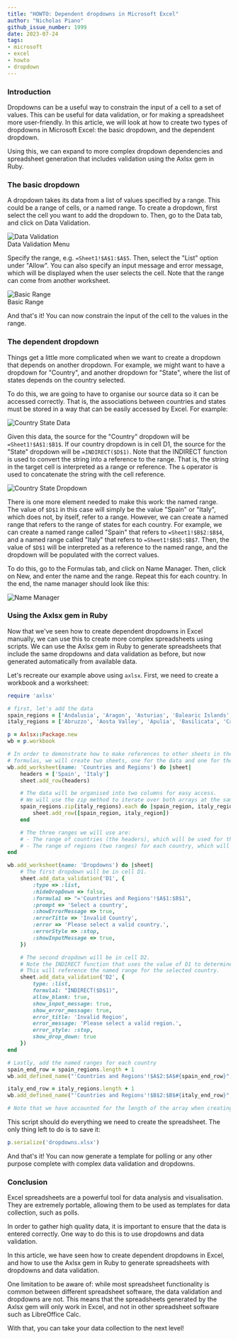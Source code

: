 ```yaml
---
title: "HOWTO: Dependent dropdowns in Microsoft Excel"
author: "Nicholas Piano"
github_issue_number: 1999
date: 2023-07-24
tags:
- microsoft
- excel
- howto
- dropdown
---
```


### Introduction

Dropdowns can be a useful way to constrain the input of a cell to a set of values. This can be useful for data validation, or for making a spreadsheet more user-friendly. In this article, we will look at how to create two types of dropdowns in Microsoft Excel: the basic dropdown, and the dependent dropdown.

Using this, we can expand to more complex dropdown dependencies and spreadsheet generation that includes validation using the Axlsx gem in Ruby.

### The basic dropdown

A dropdown takes its data from a list of values specified by a range. This could be a range of cells, or a named range. To create a dropdown, first select the cell you want to add the dropdown to. Then, go to the Data tab, and click on Data Validation.

![Data Validation](/blog/2023/07/howto-dependent-dropdowns-in-microsoft-excel/00_data_validation.png)<br>
Data Validation Menu

Specify the range, e.g. `=Sheet1!$A$1:$A$5`. Then, select the "List" option under "Allow". You can also specify an input message and error message, which will be displayed when the user selects the cell. Note that the range can come from another worksheet.

![Basic Range](/blog/2023/07/howto-dependent-dropdowns-in-microsoft-excel/01_basic_range.png)<br>
Basic Range

And that's it! You can now constrain the input of the cell to the values in the range.

### The dependent dropdown

Things get a little more complicated when we want to create a dropdown that depends on another dropdown. For example, we might want to have a dropdown for "Country", and another dropdown for "State", where the list of states depends on the country selected.

To do this, we are going to have to organise our source data so it can be accessed correctly. That is, the associations between countries and states must be stored in a way that can be easily accessed by Excel. For example:

![Country State Data](/blog/2023/07/howto-dependent-dropdowns-in-microsoft-excel/02_country_state_data.png)<br>

Given this data, the source for the "Country" dropdown will be `=Sheet1!$A$1:$B1$`. If our country dropdown is in cell D1, the source for the "State" dropdown will be `=INDIRECT($D$1)`. Note that the INDIRECT function is used to convert the string into a reference to the range. That is, the string in the target cell is interpreted as a range or reference. The `&` operator is used to concatenate the string with the cell reference.

![Country State Dropdown](/blog/2023/07/howto-dependent-dropdowns-in-microsoft-excel/03_country_state_dropdown.png)<br>

There is one more element needed to make this work: the named range. The value of `$D$1` in this case will simply be the value "Spain" or "Italy", which does not, by itself, refer to a range. However, we can create a named range that refers to the range of states for each country. For example, we can create a named range called "Spain" that refers to `=Sheet1!$B$2:$B$4`, and a named range called "Italy" that refers to `=Sheet1!$B$5:$B$7`. Then, the value of `$D$1` will be interpreted as a reference to the named range, and the dropdown will be populated with the correct values.

To do this, go to the Formulas tab, and click on Name Manager. Then, click on New, and enter the name and the range. Repeat this for each country. In the end, the name manager should look like this:

![Name Manager](/blog/2023/07/howto-dependent-dropdowns-in-microsoft-excel/04_name_manager.png)<br>

### Using the Axlsx gem in Ruby

Now that we've seen how to create dependent dropdowns in Excel manually, we can use this to create more complex spreadsheets using scripts. We can use the Axlsx gem in Ruby to generate spreadsheets that include the same dropdowns and data validation as before, but now generated automatically from available data.

Let's recreate our example above using `axlsx`. First, we need to create a workbook and a worksheet:

```ruby
require 'axlsx'

# first, let's add the data
spain_regions = ['Andalusia', 'Aragon', 'Asturias', 'Balearic Islands', 'Basque Country', 'Canary Islands', 'Cantabria', 'Castile and Leon', 'Castile-La Mancha', 'Catalonia', 'Ceuta', 'Extremadura', 'Galicia', 'La Rioja', 'Madrid', 'Melilla', 'Murcia', 'Navarre', 'Valencian Community']
italy_regions = ['Abruzzo', 'Aosta Valley', 'Apulia', 'Basilicata', 'Calabria', 'Campania', 'Emilia-Romagna', 'Friuli-Venezia Giulia', 'Lazio', 'Liguria', 'Lombardy', 'Marche', 'Molise', 'Piedmont', 'Sardinia', 'Sicily', 'Trentino-South Tyrol', 'Tuscany', 'Umbria', 'Veneto']

p = Axlsx::Package.new
wb = p.workbook

# In order to demonstrate how to make references to other sheets in the revelant
# formulas, we will create two sheets, one for the data and one for the dropdowns.
wb.add_worksheet(name: 'Countries and Regions') do |sheet|
    headers = ['Spain', 'Italy']
    sheet.add_row(headers)

    # The data will be organised into two columns for easy access.
    # We will use the zip method to iterate over both arrays at the same time.
    spain_regions.zip(italy_regions).each do |spain_region, italy_region|
        sheet.add_row([spain_region, italy_region])
    end

    # The three ranges we will use are:
    # - The range of countries (the headers), which will be used for the first dropdown.
    # - The range of regions (two ranges) for each country, which will be used for the second dropdown.
end

wb.add_worksheet(name: 'Dropdowns') do |sheet|
    # The first dropdown will be in cell D1.
    sheet.add_data_validation('D1', {
        :type => :list,
        :hideDropDown => false,
        :formula1 => "='Countries and Regions'!$A$1:$B$1",
        :prompt => 'Select a country',
        :showErrorMessage => true,
        :errorTitle => 'Invalid Country',
        :error => 'Please select a valid country.',
        :errorStyle => :stop,
        :showInputMessage => true,
    })

    # The second dropdown will be in cell D2.
    # Note the INDIRECT function that uses the value of D1 to determine the range.
    # This will reference the named range for the selected country.
    sheet.add_data_validation('D2', {
        type: :list,
        formula1: "INDIRECT($D$1)",
        allow_blank: true,
        show_input_message: true,
        show_error_message: true,
        error_title: 'Invalid Region',
        error_message: 'Please select a valid region.',
        error_style: :stop,
        show_drop_down: true
    })
end

# Lastly, add the named ranges for each country
spain_end_row = spain_regions.length + 1
wb.add_defined_name("'Countries and Regions'!$A$2:$A$#{spain_end_row}", { :name => "Spain" })

italy_end_row = italy_regions.length + 1
wb.add_defined_name("'Countries and Regions'!$B$2:$B$#{italy_end_row}", { :name => "Italy" })

# Note that we have accounted for the length of the array when creating the named range.
```

This script should do everything we need to create the spreadsheet. The only thing left to do is to save it:

```ruby
p.serialize('dropdowns.xlsx')
```

And that's it! You can now generate a template for polling or any other purpose complete with complex data validation and dropdowns.

### Conclusion

Excel spreadsheets are a powerful tool for data analysis and visualisation. They are extremely portable, allowing them to be used as templates for data collection, such as polls.

In order to gather high quality data, it is important to ensure that the data is entered correctly. One way to do this is to use dropdowns and data validation.

In this article, we have seen how to create dependent dropdowns in Excel, and how to use the Axlsx gem in Ruby to generate spreadsheets with dropdowns and data validation.

One limitation to be aware of: while most spreadsheet functionality is common between different spreadsheet software, the data validation and dropdowns are not. This means that the spreadsheets generated by the Axlsx gem will only work in Excel, and not in other spreadsheet software such as LibreOffice Calc.

With that, you can take your data collection to the next level!